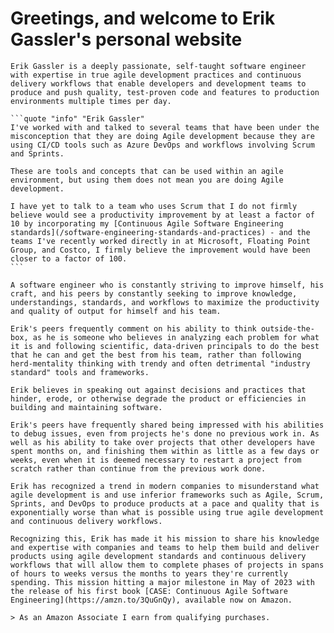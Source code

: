 # Greetings, and welcome to Erik Gassler's personal website

<Books>

````sideimage "right" "https://cdn.myfi.ws/v/Vecteezy/business-teamwork-and-partnership-help-to-achieve-team.svg"
Erik Gassler is a deeply passionate, self-taught software engineer with expertise in true agile development practices and continuous delivery workflows that enable developers and development teams to produce and push quality, test-proven code and features to production environments multiple times per day.

```quote "info" "Erik Gassler"
I've worked with and talked to several teams that have been under the misconception that they are doing Agile development because they are using CI/CD tools such as Azure DevOps and workflows involving Scrum and Sprints.

These are tools and concepts that can be used within an agile environment, but using them does not mean you are doing Agile development.

I have yet to talk to a team who uses Scrum that I do not firmly believe would see a productivity improvement by at least a factor of 10 by incorporating my [Continuous Agile Software Engineering standards](/software-engineering-standards-and-practices) - and the teams I've recently worked directly in at Microsoft, Floating Point Group, and Costco, I firmly believe the improvement would have been closer to a factor of 100.
```
````

````sideimage "left" "https://cdn.myfi.ws/v/Vecteezy/developer-at-laptop-and-computer-with-open-robotic-soft.svg"
A software engineer who is constantly striving to improve himself, his craft, and his peers by constantly seeking to improve knowledge, understandings, standards, and workflows to maximize the productivity and quality of output for himself and his team.

Erik's peers frequently comment on his ability to think outside-the-box, as he is someone who believes in analyzing each problem for what it is and following scientific, data-driven principals to do the best that he can and get the best from his team, rather than following herd-mentality thinking with trendy and often detrimental "industry standard" tools and frameworks.

Erik believes in speaking out against decisions and practices that hinder, erode, or otherwise degrade the product or efficiencies in building and maintaining software.

Erik's peers have frequently shared being impressed with his abilities to debug issues, even from projects he's done no previous work in. As well as his ability to take over projects that other developers have spent months on, and finishing them within as little as a few days or weeks, even when it is deemed necessary to restart a project from scratch rather than continue from the previous work done.
````

````sideimage "right" "https://cdn.myfi.ws/v/Vecteezy/teamwork-share-opinion-team-meeting-sharing-idea-to-solve.svg"
Erik has recognized a trend in modern companies to misunderstand what agile development is and use inferior frameworks such as Agile, Scrum, Sprints, and DevOps to produce products at a pace and quality that is exponentially worse than what is possible using true agile development and continuous delivery workflows.

Recognizing this, Erik has made it his mission to share his knowledge and expertise with companies and teams to help them build and deliver products using agile development standards and continuous delivery workflows that will allow them to complete phases of projects in spans of hours to weeks versus the months to years they're currently spending. This mission hitting a major milestone in May of 2023 with the release of his first book [CASE: Continuous Agile Software Engineering](https://amzn.to/3QuGnQy), available now on Amazon.

> As an Amazon Associate I earn from qualifying purchases.

````
